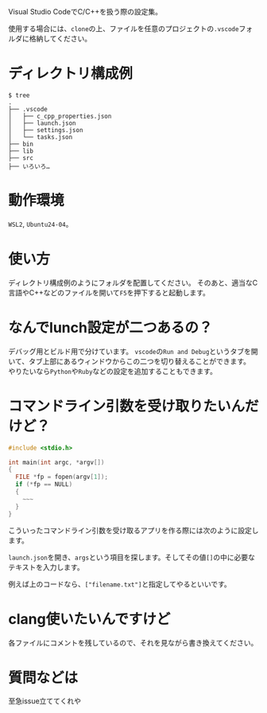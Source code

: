 Visual Studio CodeでC/C++を扱う際の設定集。

使用する場合には、`clone`の上、ファイルを任意のプロジェクトの`.vscode`フォルダに格納してください。

# ディレクトリ構成例

```terminal
$ tree
.
├── .vscode
│   ├── c_cpp_properties.json
│   ├── launch.json
│   ├── settings.json
│   └── tasks.json
├── bin
├── lib
├── src
├── いろいろ…
```

# 動作環境
`WSL2`, `Ubuntu24-04`。

# 使い方
ディレクトリ構成例のようにフォルダを配置してください。
そのあと、適当なC言語やC++などのファイルを開いて`F5`を押下すると起動します。

# なんでlunch設定が二つあるの？
デバッグ用とビルド用で分けています。
`vscode`の`Run and Debug`というタブを開いて、タブ上部にあるウィンドウからこの二つを切り替えることができます。
やりたいなら`Python`や`Ruby`などの設定を追加することもできます。

# コマンドライン引数を受け取りたいんだけど？

```c
#include <stdio.h>

int main(int argc, *argv[])
{
  FILE *fp = fopen(argv[1]);
  if (*fp == NULL)
  {
    ~~~
  }
}
```

こういったコマンドライン引数を受け取るアプリを作る際には次のように設定します。

`launch.json`を開き、`args`という項目を探します。そしてその値`[]`の中に必要なテキストを入力します。

例えば上のコードなら、`["filename.txt"]`と指定してやるといいです。

# clang使いたいんですけど
各ファイルにコメントを残しているので、それを見ながら書き換えてください。

# 質問などは
至急issue立ててくれや
